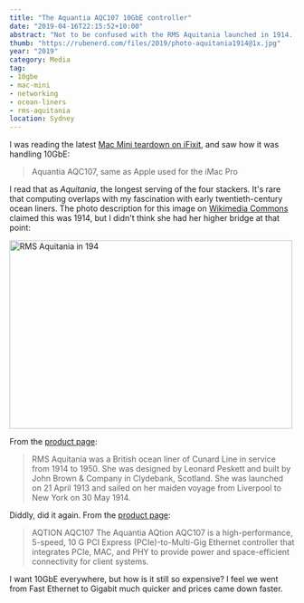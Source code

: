 ```yaml
---
title: "The Aquantia AQC107 10GbE controller"
date: "2019-04-16T22:15:52+10:00"
abstract: "Not to be confused with the RMS Aquitania launched in 1914. Also, why is 10GbE so expensive still?"
thumb: "https://rubenerd.com/files/2019/photo-aquitania1914@1x.jpg"
year: "2019"
category: Media
tag:
- 10gbe
- mac-mini
- networking
- ocean-liners
- rms-aquitania
location: Sydney
---
```

I was reading the latest [Mac Mini teardown on iFixit](https://www.ifixit.com/Teardown/Mac+mini+Late+2018+Teardown/115210), and saw how it was handling 10GbE:

> Aquantia AQC107, same as Apple used for the iMac Pro

I read that as *Aquitania*, the longest serving of the four stackers. It's rare that computing overlaps with my fascination with early twentieth-century ocean liners. The photo description for this image on <a href="https://commons.wikimedia.org/wiki/File:%27Aquitania%27_(1914\)_RMG_G10918.tiff">Wikimedia Commons</a> claimed this was 1914, but I didn't think she had her higher bridge at that point:

<p><img src="https://rubenerd.com/files/2019/photo-aquitania1914@1x.jpg" srcset="https://rubenerd.com/files/2019/photo-aquitania1914@1x.jpg 1x, https://rubenerd.com/files/2019/photo-aquitania1914@2x.jpg 2x" alt="RMS Aquitania in 194" style="width:500px; height:333px;" /></p>

From the [product page](https://en.wikipedia.org/wiki/RMS_Aquitania "RMS Aquitania: From Wikipedia, the free encyclopedia"): 

> RMS Aquitania was a British ocean liner of Cunard Line in service from 1914 to 1950. She was designed by Leonard Peskett and built by John Brown & Company in Clydebank, Scotland. She was launched on 21 April 1913 and sailed on her maiden voyage from Liverpool to New York on 30 May 1914. 

Diddly, did it again. From the [product page](https://www.aquantia.com/products/controllers/aqtion-aqc107/ "AQtion AQC107 - Aquantia Corp"):

> AQTION AQC107 The Aquantia AQtion AQC107 is a high-performance, 5-speed, 10 G PCI Express (PCIe)-to-Multi-Gig Ethernet controller that integrates PCIe, MAC, and PHY to provide power and space-efficient connectivity for client systems.

I want 10GbE everywhere, but how is it still so expensive? I feel we went from Fast Ethernet to Gigabit much quicker and prices came down faster.
